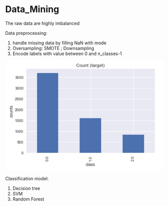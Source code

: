 # Data_Mining
The raw data are highly imbalanced

Data preprocessing: 
1. handle missing data by filling NaN with mode
2. Oversampling: SMOTE ; Downsampling
3. Encode labels with value between 0 and n_classes-1

![alt text](https://github.com/ytsai43/Data_Mining/blob/master/skew_data.JPG)

Classification model:
1. Decision tree
2. SVM
3. Random Forest

